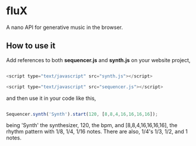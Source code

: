 # fluX
A nano API for generative music in the browser.

## How to use it
Add references to both **sequencer.js** and **synth.js** on your website project,

```javascript

<script type="text/javascript" src="synth.js"></script>

<script type="text/javascript" src="sequencer.js"></script>

```

and then use it in your code like this,


```javascript

Sequencer.synth('Synth').start(120, [8,8,4,16,16,16,16]);

```

being 'Synth' the synthesizer, 120, the bpm, and [8,8,4,16,16,16,16], the rhythm pattern with 1/8, 1/4, 1/16 notes. There are also, 1/4's 1/3, 1/2, and 1 notes. 



